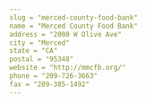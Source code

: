 ```yaml
---
slug = "merced-county-food-bank"
name = "Merced County Food Bank"
address = "2000 W Olive Ave"
city = "Merced"
state = "CA"
postal = "95348"
website = "http://mmcfb.org/"
phone = "209-726-3663"
fax = "209-385-1492"
---
```

